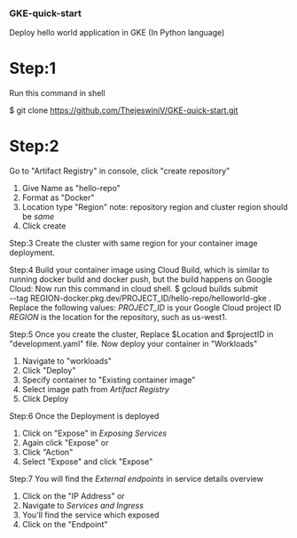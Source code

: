 ### GKE-quick-start
Deploy hello world application in GKE (In Python language)

# Step:1 
Run this command in shell

$ git clone https://github.com/ThejeswiniV/GKE-quick-start.git

# Step:2
Go to "Artifact Registry" in console, click "create repository"
 1. Give Name as "hello-repo"
 2. Format as "Docker"
 3. Location type "Region"
    note: repository region and cluster region should be *same*
 4. Click create

Step:3
Create the cluster with same region for your container image deployment.

Step:4
Build your container image using Cloud Build, which is similar to running docker build and docker push, but the build happens on Google Cloud:
Now run this command in cloud shell.
 $ gcloud builds submit \
  --tag REGION-docker.pkg.dev/PROJECT_ID/hello-repo/helloworld-gke .
Replace the following values:
*PROJECT_ID* is your Google Cloud project ID
*REGION* is the location for the repository, such as us-west1.

Step:5
Once you create the cluster, Replace $Location and $projectID in "development.yaml" file.
Now deploy your container in "Workloads"
 1. Navigate to "workloads" 
 2. Click "Deploy"
 3. Specify container to "Existing container image"
 4. Select image path from *Artifact Registry*
 5. Click Deploy
 
Step:6
Once the Deployment is deployed
 1. Click on "Expose" in *Exposing Services*
 2. Again click "Expose" 
                      or
 2. Click "Action"
 3. Select "Expose" and click "Expose"

Step:7
You will find the *External endpoints* in service details overview
 1. Click on the "IP Address"
             or
 1. Navigate to *Services and Ingress*
 2. You'll find the service which exposed
 3. Click on the "Endpoint" 


